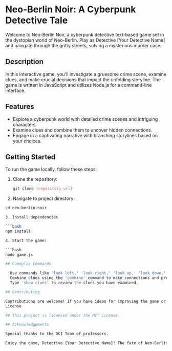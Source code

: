 # Neo-Berlin Noir: A Cyberpunk Detective Tale

Welcome to Neo-Berlin Noir, a cyberpunk detective text-based game set in the dystopian world of Neo-Berlin. Play as Detective [Your Detective Name] and navigate through the gritty streets, solving a mysterious murder case.

## Description

In this interactive game, you'll investigate a gruesome crime scene, examine clues, and make crucial decisions that impact the unfolding storyline. The game is written in JavaScript and utilizes Node.js for a command-line interface.

## Features

- Explore a cyberpunk world with detailed crime scenes and intriguing characters.
- Examine clues and combine them to uncover hidden connections.
- Engage in a captivating narrative with branching storylines based on your choices.

## Getting Started

To run the game locally, follow these steps:

1. Clone the repository:

   ```bash
   git clone [repository_url]

2. Navigate to project directory:

  ```bash
  cd neo-berlin-noir

3. Install dependencies 

  ```bash
  npm install

4. Start the game:

  ```bash
  node game.js

## Gameplay Commands

    Use commands like 'look left,' 'look right,' 'look up,' 'look down,' 'inspect,' 'touch,' and 'analyze' to interact with the environment.
    Combine clues using the 'combine' command to make connections and progress in the investigation.
    Type 'show clues' to review the clues you have examined.

## Contributing

Contributions are welcome! If you have ideas for improving the game or fixing issues, please open an issue or submit a pull request.
License

## This project is licensed under the MIT License.

## Acknowledgements

Special thanks to the DCI Team of professors.

Enjoy the game, Detective [Your Detective Name]! The fate of Neo-Berlin is in your hands.

